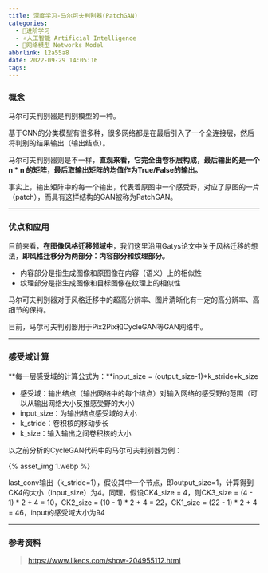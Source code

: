 ```yaml
---
title: 深度学习-马尔可夫判别器(PatchGAN)
categories:
  - 🌙进阶学习
  - ⭐人工智能 Artificial Intelligence
  - 💫网络模型 Networks Model
abbrlink: 12a55a8
date: 2022-09-29 14:05:16
tags:
---
```


### 概念

马尔可夫判别器是判别模型的一种。

基于CNN的分类模型有很多种，很多网络都是在最后引入了一个全连接层，然后将判别的结果输出（输出结点）。

马尔可夫判别器则是不一样，**直观来看，它完全由卷积层构成，最后输出的是一个 n * n 的矩阵，最后取输出矩阵的均值作为True/False的输出。**

事实上，输出矩阵中的每一个输出，代表着原图中一个感受野，对应了原图的一片（patch），而具有这样结构的GAN被称为PatchGAN。

<!--more-->

***

### 优点和应用

目前来看，**在图像风格迁移领域中**，我们这里沿用Gatys论文中关于风格迁移的想法，**即风格迁移分为两部分：内容部分和纹理部分。**

- 内容部分是指生成图像和原图像在内容（语义）上的相似性
- 纹理部分是指生成图像和目标图像在纹理上的相似性

马尔可夫判别器对于风格迁移中的超高分辨率、图片清晰化有一定的高分辨率、高细节的保持。

目前，马尔可夫判别器用于Pix2Pix和CycleGAN等GAN网络中。

***

### 感受域计算

**每一层感受域的计算公式为：**input_size = (output_size-1)*k_stride+k_size

- 感受域：输出结点（输出网络中的每个结点）对输入网络的感受野的范围（可以从输出网络大小反推感受野的大小）
- input_size：为输出结点感受域的大小
- k_stride：卷积核的移动步长
- k_size：输入输出之间卷积核的大小

以之前分析的CycleGAN代码中的马尔可夫判别器为例：

{% asset_img 1.webp %}

last_conv输出（k_stride=1），假设其中一个节点，即output_size=1，计算得到CK4的大小（input_size）为4。同理，假设CK4_size = 4，则CK3_size = (4 - 1) * 2 + 4 = 10，CK2_size = (10 - 1) * 2 + 4 = 22，CK1_size = (22 - 1) * 2 + 4 = 46，input的感受域大小为94

***

### 参考资料

> <https://www.likecs.com/show-204955112.html>
